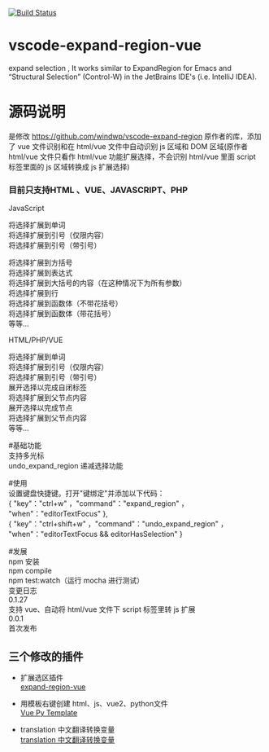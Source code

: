[![Build Status](https://travis-ci.org/windwp/vscode-expand-region.svg?branch=master)](https://travis-ci.org/windwp/vscode-expand-region)  

# vscode-expand-region-vue  
expand selection , It works similar to ExpandRegion for Emacs and “Structural Selection” (Control-W) in the JetBrains IDE's (i.e. IntelliJ IDEA).  

# 源码说明  
是修改 https://github.com/windwp/vscode-expand-region 原作者的库，添加了 vue 文件识别和在 html/vue 文件中自动识别 js 区域和 DOM 区域(原作者 html/vue 文件只看作 html/vue 功能扩展选择，不会识别 html/vue 里面 script 标签里面的 js 区域转换成 js 扩展选择)  

### 目前只支持HTML 、VUE、JAVASCRIPT、PHP  

JavaScript  

将选择扩展到单词  
将选择扩展到引号（仅限内容）  
将选择扩展到引号（带引号）  

将选择扩展到方括号  
将选择扩展到表达式  
将选择扩展到大括号的内容（在这种情况下为所有参数）  
将选择扩展到行  
将选择扩展到函数体（不带花括号）  
将选择扩展到函数体（带花括号）  
等等...  

HTML/PHP/VUE  

将选择扩展到单词  
将选择扩展到引号（仅限内容）  
将选择扩展到引号（带引号）  
展开选择以完成自闭标签  
将选择扩展到父节点内容  
展开选择以完成节点  
将选择扩展到父节点内容   
等等...  

#基础功能  
支持多光标  
undo_expand_region 递减选择功能  

#使用  
设置键盘快捷键。打开"键绑定"并添加以下代码：  
{
"key"："ctrl+w" ，"command"："expand_region" ， "when"："editorTextFocus"
},  
{
"key"："ctrl+shift+w" ，"command"："undo_expand_region" ， "when"："editorTextFocus && editorHasSelection"
}  

#发展  
npm 安装  
npm compile  
npm test:watch（运行 mocha 进行测试）  
变更日志  
0.1.27  
支持 vue、自动将 html/vue 文件下 script 标签里转 js 扩展  
0.0.1  
首次发布  


## 三个修改的插件
- 扩展选区插件  
[expand-region-vue](https://marketplace.visualstudio.com/items?itemName=huaQ-F.expand-region-vue)

- 用模板右键创建 html、js、vue2、python文件  
[Vue Py Template](https://marketplace.visualstudio.com/items?itemName=huaQ-F.vue2-html-python-template)

- translation 中文翻译转换变量  
[translation 中文翻译转换变量](https://marketplace.visualstudio.com/items?itemName=huaQ-F.translation2var)
